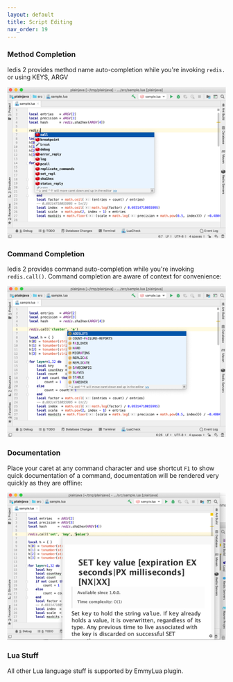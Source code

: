 ```yaml
---
layout: default
title: Script Editing
nav_order: 19
---
```


### Method Completion
Iedis 2 provides method name auto-completion while you're invoking ```redis.``` or using KEYS, ARGV

![method completion](/assets/images/script-editing/method-completion2.png)

### Command Completion
Iedis 2 provides command auto-completion while you're invoking ```redis.call()```.
Command completion are aware of context for convenience:

![command completion](/assets/images/script-editing/command-completion2.png)

### Documentation
Place your caret at any command character and use shortcut ```F1``` to show quick documentation of a command, documentation will be rendered very quickly as they are offline: 

![documentation](/assets/images/script-editing/documentation2.png)

### Lua Stuff
All other Lua language stuff is supported by EmmyLua plugin.